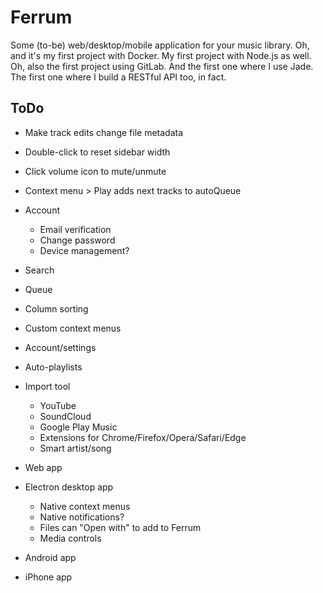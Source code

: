 # Ferrum
Some (to-be) web/desktop/mobile application for your music library. Oh, and it's my first project with Docker. My first project with Node.js as well. Oh, also the first project using GitLab. And the first one where I use Jade. The first one where I build a RESTful API too, in fact.

## ToDo
- Make track edits change file metadata
- Double-click to reset sidebar width
- Click volume icon to mute/unmute
- Context menu > Play adds next tracks to autoQueue

- Account
    - Email verification
    - Change password
    - Device management?
- Search
- Queue
- Column sorting
- Custom context menus
- Account/settings
- Auto-playlists
- Import tool
    - YouTube
    - SoundCloud
    - Google Play Music
    - Extensions for Chrome/Firefox/Opera/Safari/Edge
    - Smart artist/song

- Web app
- Electron desktop app
    - Native context menus
    - Native notifications?
    - Files can "Open with" to add to Ferrum
    - Media controls
- Android app
- iPhone app
